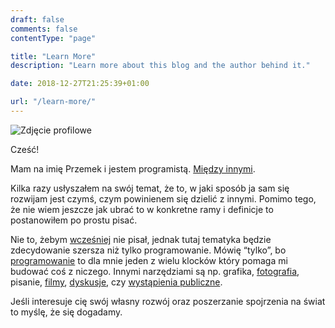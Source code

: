 ```yaml
---
draft: false
comments: false
contentType: "page"

title: "Learn More"
description: "Learn more about this blog and the author behind it."

date: 2018-12-27T21:25:39+01:00

url: "/learn-more/"
---
```


<img src="/images/shared/profile.jpg" alt="Zdjęcie profilowe" class="profile-pic"/>

Cześć!

Mam na imię Przemek i jestem programistą. [Między innymi](https://www.linkedin.com/in/psmyrdek/).

Kilka razy usłyszałem na swój temat, że to, w jaki sposób ja sam się rozwijam jest czymś, czym powinienem się dzielić z innymi. Pomimo tego, że nie wiem jeszcze jak ubrać to w konkretne ramy i definicje to postanowiłem po prostu pisać. 

Nie to, żebym [wcześniej](http://poznajprogramowanie.pl) nie pisał, jednak tutaj tematyka będzie zdecydowanie szersza niż tylko programowanie. Mówię “tylko”, bo [programowanie](https://github.com/psmyrdek) to dla mnie jeden z wielu klocków który pomaga mi budować coś z niczego. Innymi narzędziami są np. grafika, [fotografia](https://www.instagram.com/psmyrdek/), pisanie, [filmy](https://www.youtube.com/c/przemeksmyrdek), [dyskusje](https://twitter.com/psmyrdek), czy [wystąpienia publiczne](https://github.com/psmyrdek/talks/).

Jeśli interesuje cię swój własny rozwój oraz poszerzanie spojrzenia na świat to myślę, że się dogadamy.